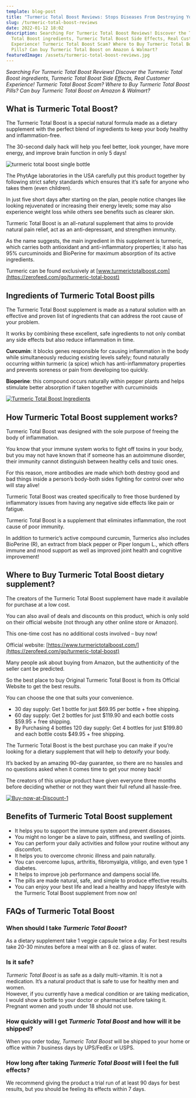 ```yaml
---
template: blog-post
title: "Turmeric Total Boost Reviews: Stops Diseases From Destroying Your Body"
slug: /turmeric-total-boost-reviews
date: 2022-01-12 18:02
description: Searching For Turmeric Total Boost Reviews! Discover the Turmeric
  Total Boost ingredients, Turmeric Total Boost Side Effects, Real Customer
  Experience! Turmeric Total Boost Scam? Where to Buy Turmeric Total Boost
  Pills? Can buy Turmeric Total Boost on Amazon & Walmart?
featuredImage: /assets/turmeric-total-boost-reviews.jpg
---
```

<!--StartFragment-->

*Searching For Turmeric Total Boost* *Reviews! Discover the Turmeric Total Boost ingredients, Turmeric Total Boost Side Effects, Real Customer Experience! Turmeric Total Boost Scam? Where to Buy Turmeric Total Boost Pills? Can buy Turmeric Total Boost on Amazon & Walmart?*

<!--EndFragment-->

<!--StartFragment-->

## What is Turmeric Total Boost?

The Turmeric Total Boost is a special natural formula made as a dietary supplement with the perfect blend of ingredients to keep your body healthy and inflammation-free.

The 30-second daily hack will help you feel better, look younger, have more energy, and improve brain function in only 5 days!

![turmeric total boost single bottle](https://i0.wp.com/zerofeed.com/wp-content/uploads/2021/07/Turmeric-Total-Boost-single-bottle.png?resize=300%2C393&ssl=1)

The PhytAge laboratories in the USA carefully put this product together by following strict safety standards which ensures that it’s safe for anyone who takes them (even children).

In just five short days after starting on the plan, people notice changes like looking rejuvenated or increasing their energy levels; some may also experience weight loss while others see benefits such as clearer skin.

Turmeric Total Boost is an all-natural supplement that aims to provide natural pain relief, act as an anti-depressant, and strengthen immunity.

As the name suggests, the main ingredient in this supplement is turmeric, which carries both antioxidant and anti-inflammatory properties; it also has 95% curcuminoids and BioPerine for maximum absorption of its active ingredients.

Turmeric can be found exclusively at [www.turmerictotalboost.com](https://zerofeed.com/go/turmeric-total-boost)

## Ingredients of Turmeric Total Boost pills

The Turmeric Total Boost supplement is made as a natural solution with an effective and proven list of ingredients that can address the root cause of your problem.

It works by combining these excellent, safe ingredients to not only combat any side effects but also reduce inflammation in time.

**Curcumin**: it blocks genes responsible for causing inflammation in the body while simultaneously reducing existing levels safely; found naturally occurring within turmeric (a spice) which has anti-inflammatory properties and prevents soreness or pain from developing too quickly.

**Bioperine**: this compound occurs naturally within pepper plants and helps stimulate better absorption if taken together with curcuminoids

[![Turmeric Total Boost Ingredients](https://i1.wp.com/zerofeed.com/wp-content/uploads/2021/07/Turmeric-Total-Boost-Ingredients.jpg?resize=1024%2C382&ssl=1)](https://zerofeed.com/go/turmeric-total-boost)

## How Turmeric Total Boost supplement works?

Turmeric Total Boost was designed with the sole purpose of freeing the body of inflammation.

You know that your immune system works to fight off toxins in your body, but you may not have known that if someone has an autoimmune disorder, their immunity cannot distinguish between healthy cells and toxic ones.

For this reason, more antibodies are made which both destroy good and bad things inside a person’s body-both sides fighting for control over who will stay alive!

Turmeric Total Boost was created specifically to free those burdened by inflammatory issues from having any negative side effects like pain or fatigue.

Turmeric Total Boost is a supplement that eliminates inflammation, the root cause of poor immunity.

In addition to turmeric’s active compound curcumin, Turmerics also includes BioPerine (R), an extract from black pepper or Piper longum L., which offers immune and mood support as well as improved joint health and cognitive improvement!

## Where to Buy Turmeric Total Boost dietary supplement?

The creators of the Turmeric Total Boost supplement have made it available for purchase at a low cost.

You can also avail of deals and discounts on this product, which is only sold on their official website (not through any other online store or Amazon).

This one-time cost has no additional costs involved – buy now!

Official website: [https://www.turmerictotalboost.com/](https://zerofeed.com/go/turmeric-total-boost)

Many people ask about buying from Amazon, but the authenticity of the seller cant be predicted.

So the best place to buy Original Turmeric Total Boost is from its Official Website to get the best results.

You can choose the one that suits your convenience.

* 30 day supply: Get 1 bottle for just $69.95 per bottle + free shipping.
* 60 day supply: Get 2 bottles for just $119.90 and each bottle costs $59.95 + free shipping.
* By Purchasing 4 bottles 120 day supply: Get 4 bottles for just $199.80 and each bottle costs $49.95 + free shipping.

The Turmeric Total Boost is the best purchase you can make if you’re looking for a dietary supplement that will help to detoxify your body.

It’s backed by an amazing 90-day guarantee, so there are no hassles and no questions asked when it comes time to get your money back!

The creators of this unique product have given everyone three months before deciding whether or not they want their full refund all hassle-free.

[![Buy-now-at-Discount-1](https://i0.wp.com/zerofeed.com/wp-content/uploads/2021/07/Buy-now-at-Discount-1.jpg?resize=400%2C75&ssl=1)](https://zerofeed.com/go/turmeric-total-boost)

## **Benefits of Turmeric Total Boost supplement**

* It helps you to support the immune system and prevent diseases.
* You might no longer be a slave to pain, stiffness, and swelling of joints.
* You can perform your daily activities and follow your routine without any discomfort.
* It helps you to overcome chronic illness and pain naturally.
* You can overcome lupus, arthritis, fibromyalgia, vitiligo, and even type 1 diabetes.
* It helps to improve job performance and dampens social life.
* The pills are made natural, safe, and simple to produce effective results.
* You can enjoy your best life and lead a healthy and happy lifestyle with the Turmeric Total Boost supplement from now on!

## FAQs of Turmeric Total Boost

### **When should I take *Turmeric Total Boost*?**

As a dietary supplement take 1 veggie capsule twice a day. For best results take 20-30 minutes before a meal with an 8 oz. glass of water.

### **Is it safe?**

*Turmeric Total Boost* is as safe as a daily multi-vitamin. It is not a medication. It’s a natural product that is safe to use for healthy men and women.\
However, if you currently have a medical condition or are taking medication, I would show a bottle to your doctor or pharmacist before taking it.\
Pregnant women and youth under 18 should not use.

### **How quickly will I get *Turmeric Total Boost* and how will it be shipped?**

When you order today, *Turmeric Total Boost* will be shipped to your home or office within 7 business days by UPS/FedEx or USPS.

### **How long after taking *Turmeric Total Boost* will I feel the full effects?**

We recommend giving the product a trial run of at least 90 days for best results, but you should be feeling its effects within 7 days.

<!--EndFragment-->